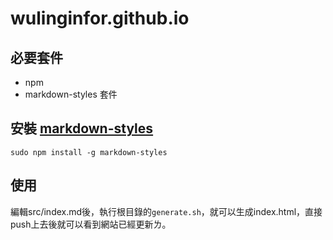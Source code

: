 # wulinginfor.github.io
## 必要套件
- npm
- markdown-styles 套件

## 安裝 [markdown-styles](https://github.com/mixu/markdown-styles)
`sudo npm install -g markdown-styles`

## 使用
編輯src/index.md後，執行根目錄的`generate.sh`，就可以生成index.html，直接push上去後就可以看到網站已經更新ㄌ。